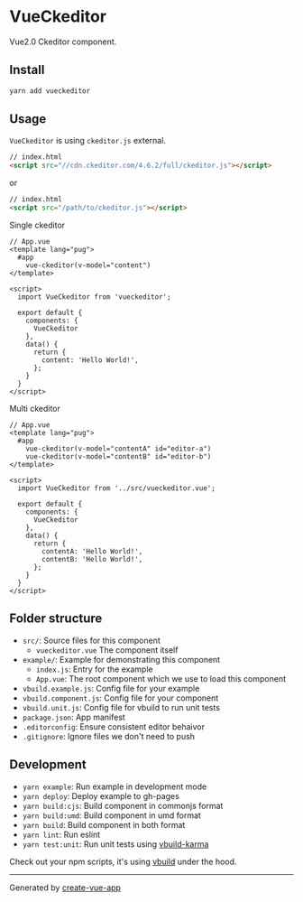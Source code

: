 # VueCkeditor

Vue2.0 Ckeditor component.

## Install

```bash
yarn add vueckeditor
```

## Usage

`VueCkeditor` is using `ckeditor.js` external.

```html
// index.html
<script src="//cdn.ckeditor.com/4.6.2/full/ckeditor.js"></script>
```

or

```html
// index.html
<script src="/path/to/ckeditor.js"></script>
```

Single ckeditor

```vue
// App.vue
<template lang="pug">
  #app
    vue-ckeditor(v-model="content")
</template>

<script>
  import VueCkeditor from 'vueckeditor';

  export default {
    components: {
      VueCkeditor
    },
    data() {
      return {
        content: 'Hello World!',
      };
    }
  }
</script>
```

Multi ckeditor

```vue
// App.vue
<template lang="pug">
  #app
    vue-ckeditor(v-model="contentA" id="editor-a")
    vue-ckeditor(v-model="contentB" id="editor-b")
</template>

<script>
  import VueCkeditor from '../src/vueckeditor.vue';

  export default {
    components: {
      VueCkeditor
    },
    data() {
      return {
        contentA: 'Hello World!',
        contentB: 'Hello World!',
      };
    }
  }
</script>
```

## Folder structure

- `src/`: Source files for this component
  - `vueckeditor.vue` The component itself
- `example/`: Example for demonstrating this component
  - `index.js`: Entry for the example
  - `App.vue`: The root component which we use to load this component
- `vbuild.example.js`: Config file for your example
- `vbuild.component.js`: Config file for your component
- `vbuild.unit.js`: Config file for vbuild to run unit tests
- `package.json`: App manifest
- `.editorconfig`: Ensure consistent editor behaivor
- `.gitignore`: Ignore files we don't need to push

## Development

- `yarn example`: Run example in development mode
- `yarn deploy`: Deploy example to gh-pages
- `yarn build:cjs`: Build component in commonjs format
- `yarn build:umd`: Build component in umd format
- `yarn build`: Build component in both format
- `yarn lint`: Run eslint
- `yarn test:unit`: Run unit tests using [vbuild-karma](https://github.com/egoist/vbuild-karma)

Check out your npm scripts, it's using [vbuild](https://github.com/egoist/vbuild) under the hood.

---

Generated by [create-vue-app](https://github.com/egoist/create-vue-app)
